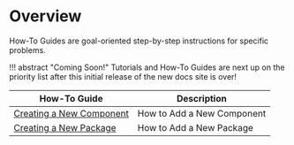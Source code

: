 # Overview

How-To Guides are goal-oriented step-by-step instructions for specific problems.

!!! abstract "Coming Soon!"
    Tutorials and How-To Guides are next up on the priority list after this initial release of the new docs site is over!

| How-To Guide                                     | Description                |
| ------------------------------------------------ | -------------------------- |
| [Creating a New Component](add-new-component.md) | How to Add a New Component |
| [Creating a New Package](add-new-package.md)     | How to Add a New Package   |
